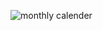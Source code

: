![monthly calender](https://github.com/user-attachments/assets/649c4a4b-4c30-4377-aa0d-803dfa65790c)
